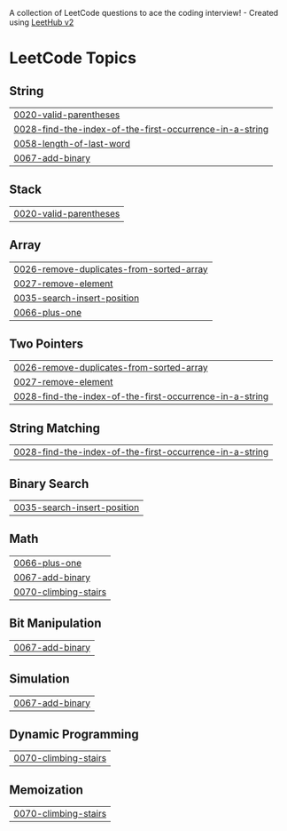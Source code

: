 A collection of LeetCode questions to ace the coding interview! - Created using [LeetHub v2](https://github.com/arunbhardwaj/LeetHub-2.0)
<!---LeetCode Topics Start-->
# LeetCode Topics
## String
|  |
| ------- |
| [0020-valid-parentheses](https://github.com/techupdate712/python_leetcode/tree/master/0020-valid-parentheses) |
| [0028-find-the-index-of-the-first-occurrence-in-a-string](https://github.com/techupdate712/python_leetcode/tree/master/0028-find-the-index-of-the-first-occurrence-in-a-string) |
| [0058-length-of-last-word](https://github.com/techupdate712/python_leetcode/tree/master/0058-length-of-last-word) |
| [0067-add-binary](https://github.com/techupdate712/python_leetcode/tree/master/0067-add-binary) |
## Stack
|  |
| ------- |
| [0020-valid-parentheses](https://github.com/techupdate712/python_leetcode/tree/master/0020-valid-parentheses) |
## Array
|  |
| ------- |
| [0026-remove-duplicates-from-sorted-array](https://github.com/techupdate712/python_leetcode/tree/master/0026-remove-duplicates-from-sorted-array) |
| [0027-remove-element](https://github.com/techupdate712/python_leetcode/tree/master/0027-remove-element) |
| [0035-search-insert-position](https://github.com/techupdate712/python_leetcode/tree/master/0035-search-insert-position) |
| [0066-plus-one](https://github.com/techupdate712/python_leetcode/tree/master/0066-plus-one) |
## Two Pointers
|  |
| ------- |
| [0026-remove-duplicates-from-sorted-array](https://github.com/techupdate712/python_leetcode/tree/master/0026-remove-duplicates-from-sorted-array) |
| [0027-remove-element](https://github.com/techupdate712/python_leetcode/tree/master/0027-remove-element) |
| [0028-find-the-index-of-the-first-occurrence-in-a-string](https://github.com/techupdate712/python_leetcode/tree/master/0028-find-the-index-of-the-first-occurrence-in-a-string) |
## String Matching
|  |
| ------- |
| [0028-find-the-index-of-the-first-occurrence-in-a-string](https://github.com/techupdate712/python_leetcode/tree/master/0028-find-the-index-of-the-first-occurrence-in-a-string) |
## Binary Search
|  |
| ------- |
| [0035-search-insert-position](https://github.com/techupdate712/python_leetcode/tree/master/0035-search-insert-position) |
## Math
|  |
| ------- |
| [0066-plus-one](https://github.com/techupdate712/python_leetcode/tree/master/0066-plus-one) |
| [0067-add-binary](https://github.com/techupdate712/python_leetcode/tree/master/0067-add-binary) |
| [0070-climbing-stairs](https://github.com/techupdate712/python_leetcode/tree/master/0070-climbing-stairs) |
## Bit Manipulation
|  |
| ------- |
| [0067-add-binary](https://github.com/techupdate712/python_leetcode/tree/master/0067-add-binary) |
## Simulation
|  |
| ------- |
| [0067-add-binary](https://github.com/techupdate712/python_leetcode/tree/master/0067-add-binary) |
## Dynamic Programming
|  |
| ------- |
| [0070-climbing-stairs](https://github.com/techupdate712/python_leetcode/tree/master/0070-climbing-stairs) |
## Memoization
|  |
| ------- |
| [0070-climbing-stairs](https://github.com/techupdate712/python_leetcode/tree/master/0070-climbing-stairs) |
<!---LeetCode Topics End-->